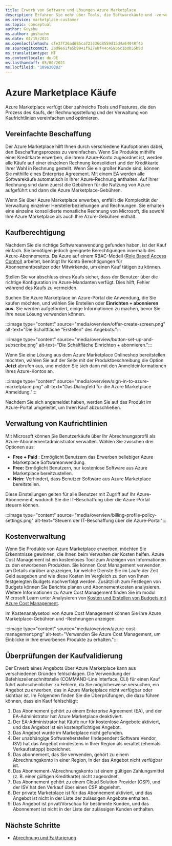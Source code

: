 ```yaml
---
title: Erwerb von Software und Lösungen Azure Marketplace
description: Erfahren Sie mehr über Tools, die Softwarekäufe und -verwaltung in Azure Marketplace.
ms.service: marketplace-customer
ms.topic: conceptual
author: Guyshu
ms.author: gushuchm
ms.date: 04/15/2021
ms.openlocfilehash: cfe37f26ad685ca723336d8559d15d4a64048f4b
ms.sourcegitcommit: 2ad9e61fa5b9941f927ebf44c459b6c1bd055b9d
ms.translationtype: MT
ms.contentlocale: de-DE
ms.lasthandoff: 05/08/2021
ms.locfileid: "109630082"
---
```

# <a name="azure-marketplace-purchasing"></a>Azure Marketplace Käufe

Azure Marketplace verfügt über zahlreiche Tools und Features, die den Prozess des Kaufs, der Rechnungsstellung und der Verwaltung von Kaufrichtlinien vereinfachen und optimieren.

## <a name="simplified-procurement"></a>Vereinfachte Beschaffung

Der Azure Marketplace hilft Ihnen durch verschiedene Kaufoptionen dabei, den Beschaffungsprozess zu vereinfachen. Wenn Sie Produkte mithilfe einer Kreditkarte erwerben, die Ihrem Azure-Konto zugeordnet ist, werden alle Käufe auf einer einzelnen Rechnung konsolidiert und der Kreditkarte Ihrer Wahl in Rechnung gestellt. Wenn Sie ein großer Kunde sind, können Sie mithilfe eines Enterprise Agreement. Mit einem EA werden alle Softwarekäufe automatisch in Ihrer Azure-Rechnung enthalten. Auf Ihrer Rechnung sind dann zuerst die Gebühren für die Nutzung von Azure aufgeführt und dann die Azure Marketplace-Gebühren.

Wenn Sie über Azure Marketplace erwerben, entfällt die Komplexität der Verwaltung einzelner Herstellerbeziehungen und Rechnungen. Sie erhalten eine einzelne konsolidierte monatliche Rechnung von Microsoft, die sowohl Ihre Azure Marketplace als auch Ihre Azure-Gebühren enthält.

## <a name="permission-to-purchase"></a>Kaufberechtigung

Nachdem Sie die richtige Softwareanwendung gefunden haben, ist der Kauf einfach. Sie benötigen jedoch geeignete Berechtigungen innerhalb des Azure-Abonnements. Da Azure auf einem RBAC-Modell [(Role Based Access Control)](/azure/role-based-access-control/overview)  arbeitet,  benötigt Ihr Konto Berechtigungen für Abonnementbesitzer oder Mitwirkende, um einen Kauf tätigen zu können.

Stellen Sie vor abschluss eines Kaufs sicher, dass der Benutzer über die richtige Konfiguration im Azure-Mandanten verfügt. Dies hilft, Fehler während des Kaufs zu vermeiden.

Suchen Sie Azure Marketplace im Azure-Portal die Anwendung, die Sie kaufen möchten,  und wählen Sie Erstellen oder **Einrichten + abonnieren aus.** Sie werden aufgefordert, einige Informationen zu machen, bevor Sie Ihre neue Lösung verwenden können.

:::image type="content" source="media/overview/offer-create-screen.png" alt-text="Die Schaltfläche &quot;Erstellen&quot; des Angebots.":::

:::image type="content" source="media/overview/button-set-up-and-subscribe.png" alt-text="Die Schaltfläche Einrichten + abonnieren.":::

Wenn Sie eine Lösung aus dem Azure Marketplace Onlineshop bereitstellen möchten, wählen Sie auf der Seite mit der Produktbeschreibung die Option **Jetzt** abrufen aus, und melden Sie sich dann mit den Anmeldeinformationen Ihres Azure-Kontos an.

:::image type="content" source="media/overview/sign-in-to-azure-marketplace.png" alt-text="Das Dialogfeld für die Azure Marketplace Anmeldung.":::

Nachdem Sie sich angemeldet haben, werden Sie auf das Produkt im Azure-Portal umgeleitet, um Ihren Kauf abzuschließen.

## <a name="purchase-policy-management"></a>Verwaltung von Kaufrichtlinien

Mit Microsoft können Sie Benutzerkäufe über Ihr Abrechnungsprofil als Azure-Abonnementadministrator verwalten. Wählen Sie zwischen drei Optionen aus:

- **Free + Paid** : Ermöglicht Benutzern das Erwerben beliebiger Azure Marketplace Softwareanwendung.
- **Free:** Ermöglicht Benutzern, nur kostenlose Software aus Azure Marketplace bereitzustellen.
- **Nein:** Verhindert, dass Benutzer Software aus Azure Marketplace bereitstellen.

Diese Einstellungen gelten für alle Benutzer mit Zugriff auf Ihr Azure-Abonnement, wodurch Sie die IT-Beschaffung über die Azure-Portal steuern können.

:::image type="content" source="media/overview/billing-profile-policy-settings.png" alt-text="Steuern der IT-Beschaffung über die Azure-Portal":::

## <a name="cost-management"></a>Kostenverwaltung

Wenn Sie Produkte von Azure Marketplace erwerben, möchten Sie Erkenntnisse gewinnen, die Ihnen beim Verwalten der Kosten helfen. Azure Cost Management ist ein kostenloses Tool zum Anzeigen von Informationen zu den erworbenen Produkten. Sie können Cost Management verwenden, um Details darüber anzuzeigen, für welche Dienste Sie im Laufe der Zeit Geld ausgeben und wie diese Kosten im Vergleich zu den von Ihnen festgelegten Budgets nachverfolgt werden. Zusätzlich zum Festlegen von Budgets können Sie Berichte planen und Abonnementkosten analysieren. Weitere Informationen zu Azure Cost Management finden Sie im modul Microsoft Learn unter Analysieren von [Kosten und Erstellen von Budgets mit Azure Cost Management](/learn/modules/analyze-costs-create-budgets-azure-cost-management/).

Im Kostenanalysetool von Azure Cost Management können Sie Ihre Azure Marketplace-Gebühren und -Rechnungen anzeigen.

:::image type="content" source="media/overview/azure-cost-management.png" alt-text="Verwenden Sie Azure Cost Management, um Einblicke in Ihre erworbenen Produkte zu erhalten.":::

## <a name="purchase-validation-checks"></a>Überprüfungen der Kaufvalidierung

Der Erwerb eines Angebots über Azure Marketplace kann aus verschiedenen Gründen fehlschlagen. Die Verwendung der Befehlszeilenschnittstelle (COMMAND-Line Interface, CLI) für einen Kauf führt wahrscheinlicher zu Fehlern, da Sie möglicherweise versuchen, ein Angebot zu erwerben, das in Azure Marketplace nicht verfügbar oder sichtbar ist. Im Folgenden finden Sie die Überprüfungen, die dazu führen können, dass ein Kauf fehlschlägt:

1. Das Abonnement gehört zu einem Enterprise Agreement (EA), und der EA-Administrator hat Azure Marketplace deaktiviert.
1. Der EA-Administrator hat Käufe nur für kostenlose Angebote aktiviert, und das Angebot ist ein kostenpflichtiges Angebot.
1. Das Angebot wurde im Marketplace nicht gefunden.
1. Der unabhängige Softwarehersteller (Independent Software Vendor, ISV) hat das Angebot mindestens in Ihrer Region als veraltet (ehemals Verkaufsstopp) bezeichnet.
1. Das abonnement, das Sie verwenden, gehört zu einem Abrechnungskonto in einer Region, in der das Angebot nicht verfügbar ist.
1. Das Abonnement-/Abrechnungskonto ist einem gültigen Zahlungsmittel (z. B. einer gültigen Kreditkarte) nicht zugeordnet.
1. Das Abonnement gehört zu einem Cloud Solution Provider (CSP), und der ISV hat den Verkauf über einen CSP abgelehnt.
1. Der private Marketplace ist für das Abonnement aktiviert, und das Angebot ist nicht in der Liste der zulässigen Angebote enthalten.
1. Das Angebot ist privat/Vorschau für bestimmte Kunden, und das Abonnement ist nicht in der Liste der zulässigen Kunden enthalten.

## <a name="next-steps"></a>Nächste Schritte

- [Abrechnung und Fakturierung](billing-invoicing.md)